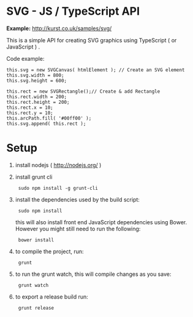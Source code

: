 SVG - JS / TypeScript API
========
**Example:** http://kurst.co.uk/samples/svg/

This is a simple API for creating SVG graphics using TypeScript ( or JavaScript ) .

Code example: 

```
this.svg = new SVGCanvas( htmlElement ); // Create an SVG element
this.svg.width = 800;
this.svg.height = 600;

this.rect = new SVGRectangle();// Create & add Rectangle
this.rect.width = 200;
this.rect.height = 200;
this.rect.x = 10;
this.rect.y = 10;
this.arcPath.fill( '#00ff00' );
this.svg.append( this.rect );
```		
		
Setup
========
1) install nodejs ( http://nodejs.org/ )

2) install grunt cli

        sudo npm install -g grunt-cli

3) install the dependencies used by the build script:

        sudo npm install

   this will also install front end JavaScript dependencies using Bower. However you might still need to
   run the following:

        bower install

4) to compile the project, run:

        grunt

5) to run the grunt watch, this will compile changes as you save:

        grunt watch

6) to export a release build run:

		grunt release
